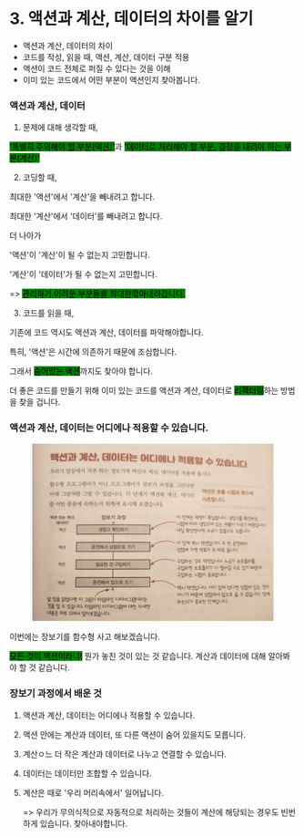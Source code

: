 # 3. 액션과 계산, 데이터의 차이를 알기

* 액션과 계산, 데이터의 차이&#x20;
* 코드를 작성, 읽을 때, 액션, 계산, 데이터 구분 적용
* 액션이 코드 전체로 퍼질 수 있다는 것을 이해
* 이미 있는 코드에서 어떤 부분이 액션인지 찾아봅니다.



### 액션과 계산, 데이터

1. 문제에 대해 생각할 때,

<mark style="background-color:green;">'특별히 주의해야 할 부분(액션)'</mark>과 <mark style="background-color:green;">'데이터로 처리해야 할 부분, 결정을 내려야 하는 부분(계산)'</mark>&#x20;



2. 코딩할 때,

최대한 '액션'에서 '계산'을 빼내려고 합니다.&#x20;

최대한 '계산'에서 '데이터'를 빼내려고 합니다.



더 나아가&#x20;

'액션'이 '계산'이 될 수 없는지 고민합니다.

'계산'이 '데이터'가 될 수 없는지 고민합니다.



\=> <mark style="background-color:green;">관리하기 어려운 부분들을 최대한깎아내려갑니다.</mark>



3. 코드를 읽을 때,

기존에 코드 역시도 액션과 계산, 데이터를 파악해야합니다.

특히, '액션'은 시간에 의존하기 때문에 조심합니다.

그래서 <mark style="background-color:green;">숨어있는 액션</mark>까지도 찾아야 합니다.



더 좋은 코드를 만들기 위해 이미 있는 코드를 액션과 계산, 데이터로 <mark style="background-color:green;">리팩터링</mark>하는 방법을 찾을 겁니다.



### 액션과 계산, 데이터는 어디에나 적용할 수 있습니다.

<figure><img src="../../../.gitbook/assets/image (16).png" alt=""><figcaption></figcaption></figure>

이번에는 장보기를 함수형 사고 해보겠습니다.



<mark style="background-color:green;">모든 것이 액션이라니!</mark> 뭔가 놓친 것이 있는 것 같습니다. 계산과 데이터에 대해 알아봐야 할 것 같습니다.



### 장보기 과정에서 배운 것

1. 액션과 계산, 데이터는 어디에나 적용할 수 있습니다.
2. 액션 안에는 계산과 데이터, 또 다른 액션이 숨어 있을지도 모릅니다.
3. 계산ㅇ느 더 작은 계산과 데이터로 나누고 연결할 수 있습니다.
4. 데이터는 데이터만 조합할 수 있습니다.
5.  계산은 때로 '우리 머리속에서'  일어납니다.

    \=> 우리가 무의식적으로 자동적으로 처리하는 것들이 계산에 해당되는 경우도 빈번하게 있습니다. 찾아내야합니다.



